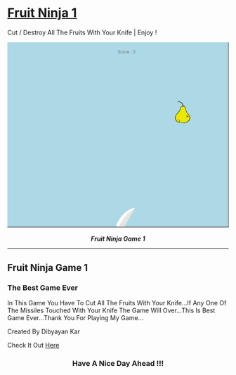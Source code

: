 # [Fruit Ninja 1]( https://dibyayan8992.github.io/Fruit-Ninja-Game-1/)</h2>
Cut / Destroy All The Fruits With Your Knife | Enjoy !

![alt text](FC2.PNG)
<p align="center">
  <b><i>Fruit Ninja Game 1</i></b>

<br />
<hr />

<h2>Fruit Ninja Game 1</h2>

<h3>The Best Game Ever</h3>

In This Game You Have To Cut All The Fruits With Your Knife...If Any One Of The Missiles Touched With Your Knife The Game Will Over...This Is Best Game Ever...Thank You For Playing My Game...

Created By Dibyayan Kar

Check It Out [Here]( https://dibyayan8992.github.io/Fruit-Ninja-Game-1/)

<h3 align="center">Have A Nice Day Ahead !!!</h3>
